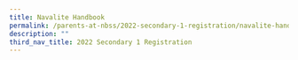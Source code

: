 ```yaml
---
title: Navalite Handbook
permalink: /parents-at-nbss/2022-secondary-1-registration/navalite-handbook
description: ""
third_nav_title: 2022 Secondary 1 Registration
---
```

